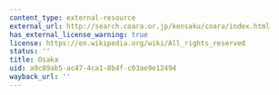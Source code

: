 ```yaml
---
content_type: external-resource
external_url: http://search.coara.or.jp/kensaku/coara/index.html
has_external_license_warning: true
license: https://en.wikipedia.org/wiki/All_rights_reserved
status: ''
title: Osaka
uid: a9c89ab5-ac47-4ca1-8b4f-c03ae9e12494
wayback_url: ''
---
```

